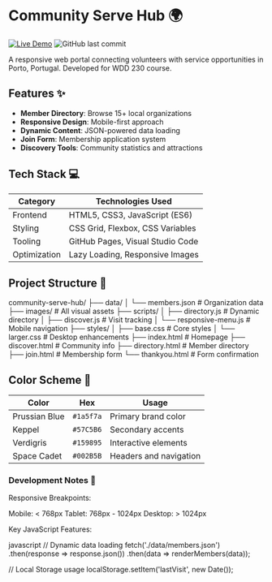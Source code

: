 # Community Serve Hub 🌍

[![Live Demo](https://img.shields.io/badge/Demo-Live-green?style=for-the-badge)](https://nunosilvaferreira.github.io/wdd231/community-serve-hub/)
![GitHub last commit](https://img.shields.io/github/last-commit/nunosilvaferreira/wdd231?style=for-the-badge)

A responsive web portal connecting volunteers with service opportunities in Porto, Portugal. Developed for WDD 230 course.

## Features ✨

- **Member Directory**: Browse 15+ local organizations
- **Responsive Design**: Mobile-first approach
- **Dynamic Content**: JSON-powered data loading
- **Join Form**: Membership application system
- **Discovery Tools**: Community statistics and attractions

## Tech Stack 💻

| Category       | Technologies Used                     |
|----------------|---------------------------------------|
| Frontend       | HTML5, CSS3, JavaScript (ES6)        |
| Styling        | CSS Grid, Flexbox, CSS Variables      |
| Tooling        | GitHub Pages, Visual Studio Code      |
| Optimization   | Lazy Loading, Responsive Images       |

## Project Structure 📂

community-serve-hub/
├── data/
│ └── members.json # Organization data
├── images/ # All visual assets
├── scripts/
│ ├── directory.js # Dynamic directory
│ ├── discover.js # Visit tracking
│ └── responsive-menu.js # Mobile navigation
├── styles/
│ ├── base.css # Core styles
│ └── larger.css # Desktop enhancements
├── index.html # Homepage
├── discover.html # Community info
├── directory.html # Member directory
├── join.html # Membership form
└── thankyou.html # Form confirmation

## Color Scheme 🎨

| Color          | Hex       | Usage                          |
|----------------|-----------|--------------------------------|
| Prussian Blue  | `#1a5f7a` | Primary brand color            |
| Keppel         | `#57C5B6` | Secondary accents              |
| Verdigris      | `#159895` | Interactive elements           |
| Space Cadet    | `#002B5B` | Headers and navigation         |

### Development Notes 📝
Responsive Breakpoints:

Mobile: < 768px
Tablet: 768px - 1024px
Desktop: > 1024px

Key JavaScript Features:

javascript
// Dynamic data loading
fetch('./data/members.json')
  .then(response => response.json())
  .then(data => renderMembers(data));

// Local Storage usage
localStorage.setItem('lastVisit', new Date());